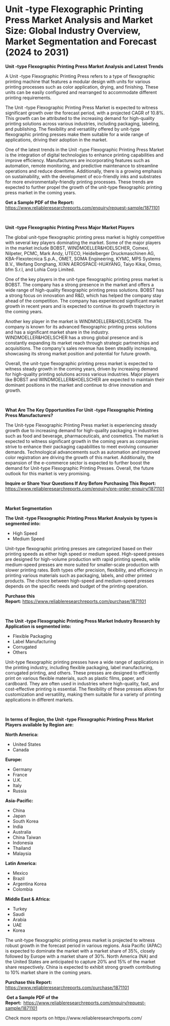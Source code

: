 <p><h1>Unit -type Flexographic Printing Press Market Analysis and Market Size: Global Industry Overview, Market Segmentation and Forecast (2024 to 2031)</h1></p><p><strong>Unit -type Flexographic Printing Press Market Analysis and Latest Trends</strong></p>
<p><p>A Unit -type Flexographic Printing Press refers to a type of flexographic printing machine that features a modular design with units for various printing processes such as color application, drying, and finishing. These units can be easily configured and rearranged to accommodate different printing requirements.</p><p>The Unit -type Flexographic Printing Press Market is expected to witness significant growth over the forecast period, with a projected CAGR of 10.8%. This growth can be attributed to the increasing demand for high-quality printing solutions across various industries, including packaging, labeling, and publishing. The flexibility and versatility offered by unit-type flexographic printing presses make them suitable for a wide range of applications, driving their adoption in the market.</p><p>One of the latest trends in the Unit -type Flexographic Printing Press Market is the integration of digital technologies to enhance printing capabilities and improve efficiency. Manufacturers are incorporating features such as automation, remote monitoring, and predictive maintenance to streamline operations and reduce downtime. Additionally, there is a growing emphasis on sustainability, with the development of eco-friendly inks and substrates for more environmentally-friendly printing processes. These trends are expected to further propel the growth of the unit-type flexographic printing press market in the coming years.</p></p>
<p><strong>Get a Sample PDF of the Report:&nbsp;</strong> <a href="https://www.reliableresearchreports.com/enquiry/request-sample/1871101">https://www.reliableresearchreports.com/enquiry/request-sample/1871101</a></p>
<p>&nbsp;</p>
<p><strong>Unit -type Flexographic Printing Press Major Market Players</strong></p>
<p><p>The global unit-type flexographic printing press market is highly competitive with several key players dominating the market. Some of the major players in the market include BOBST, WINDMOELLER&HOELSCHER, Comexi, Nilpeter, PCMC, Mark Andy, UTECO, Heidelberger Druckmaschinen AG, KBA-Flexotecnica S.p.A., OMET, SOMA Engineering, KYMC, MPS Systems B.V., Weifang Donghang, XI’AN AEROSPACE-HUAYANG, Taiyo Kikai, Omso, bfm S.r.l, and Lohia Corp Limited.</p><p>One of the key players in the unit-type flexographic printing press market is BOBST. The company has a strong presence in the market and offers a wide range of high-quality flexographic printing press solutions. BOBST has a strong focus on innovation and R&D, which has helped the company stay ahead of the competition. The company has experienced significant market growth in recent years and is expected to continue its growth trajectory in the coming years.</p><p>Another key player in the market is WINDMOELLER&HOELSCHER. The company is known for its advanced flexographic printing press solutions and has a significant market share in the industry. WINDMOELLER&HOELSCHER has a strong global presence and is constantly expanding its market reach through strategic partnerships and acquisitions. The company's sales revenue has been steadily increasing, showcasing its strong market position and potential for future growth.</p><p>Overall, the unit-type flexographic printing press market is expected to witness steady growth in the coming years, driven by increasing demand for high-quality printing solutions across various industries. Major players like BOBST and WINDMOELLER&HOELSCHER are expected to maintain their dominant positions in the market and continue to drive innovation and growth.</p></p>
<p>&nbsp;</p>
<p><strong>What Are The Key Opportunities For Unit -type Flexographic Printing Press Manufacturers?</strong></p>
<p><p>The Unit-type Flexographic Printing Press market is experiencing steady growth due to increasing demand for high-quality packaging in industries such as food and beverage, pharmaceuticals, and cosmetics. The market is expected to witness significant growth in the coming years as companies strive to enhance their packaging capabilities to meet evolving consumer demands. Technological advancements such as automation and improved color registration are driving the growth of this market. Additionally, the expansion of the e-commerce sector is expected to further boost the demand for Unit-type Flexographic Printing Presses. Overall, the future outlook for this market is very promising.</p></p>
<p><strong>Inquire or Share Your Questions If Any Before Purchasing This Report:</strong> <a href="https://www.reliableresearchreports.com/enquiry/pre-order-enquiry/1871101">https://www.reliableresearchreports.com/enquiry/pre-order-enquiry/1871101</a></p>
<p>&nbsp;</p>
<p><strong>Market Segmentation</strong></p>
<p><strong>The Unit -type Flexographic Printing Press Market Analysis by types is segmented into:</strong></p>
<p><ul><li>High Speed</li><li>Medium Speed</li></ul></p>
<p><p>Unit-type flexographic printing presses are categorized based on their printing speeds as either high speed or medium speed. High-speed presses are designed for high-volume production with rapid printing speeds, while medium-speed presses are more suited for smaller-scale production with slower printing rates. Both types offer precision, flexibility, and efficiency in printing various materials such as packaging, labels, and other printed products. The choice between high-speed and medium-speed presses depends on the specific needs and budget of the printing operation.</p></p>
<p><strong>Purchase this Report:&nbsp;</strong><a href="https://www.reliableresearchreports.com/purchase/1871101">https://www.reliableresearchreports.com/purchase/1871101</a></p>
<p>&nbsp;</p>
<p><strong>The Unit -type Flexographic Printing Press Market Industry Research by Application is segmented into:</strong></p>
<p><ul><li>Flexible Packaging</li><li>Label Manufacturing</li><li>Corrugated</li><li>Others</li></ul></p>
<p><p>Unit-type flexographic printing presses have a wide range of applications in the printing industry, including flexible packaging, label manufacturing, corrugated printing, and others. These presses are designed to efficiently print on various flexible materials, such as plastic films, paper, and cardboard. They are often used in industries where high-quality, fast, and cost-effective printing is essential. The flexibility of these presses allows for customization and versatility, making them suitable for a variety of printing applications in different markets.</p></p>
<p>&nbsp;</p>
<p><strong>In terms of Region, the Unit -type Flexographic Printing Press Market Players available by Region are:</strong></p>
<p>
    <p> <strong> North America: </strong>
        <ul>
            <li>United States</li>
            <li>Canada</li>
        </ul>
        </p> 
    <p> <strong> Europe: </strong>
        <ul>
            <li>Germany</li>
            <li>France</li>
            <li>U.K.</li>
            <li>Italy</li>
            <li>Russia</li>
        </ul>
        </p> 
    <p> <strong> Asia-Pacific: </strong>
        <ul>
            <li>China</li>
            <li>Japan</li>
            <li>South Korea</li>
            <li>India</li>
            <li>Australia</li>
            <li>China Taiwan</li>
            <li>Indonesia</li>
            <li>Thailand</li>
            <li>Malaysia</li>
        </ul>
        </p> 
    <p> <strong> Latin America: </strong>
        <ul>
            <li>Mexico</li>
            <li>Brazil</li>
            <li>Argentina Korea</li>
            <li>Colombia</li>
        </ul>
        </p> 
    <p> <strong> Middle East & Africa: </strong>
        <ul>
            <li>Turkey</li>
            <li>Saudi</li>
            <li>Arabia</li>
            <li>UAE</li>
            <li>Korea</li>
        </ul>
    </p>
    </p>
<p><p>The unit-type flexographic printing press market is projected to witness robust growth in the forecast period in various regions. Asia Pacific (APAC) is expected to dominate the market with a market share of 35%, closely followed by Europe with a market share of 30%. North America (NA) and the United States are anticipated to capture 20% and 15% of the market share respectively. China is expected to exhibit strong growth contributing to 10% market share in the coming years.</p></p>
<p><strong>Purchase this Report: </strong><a href="https://www.reliableresearchreports.com/purchase/1871101">https://www.reliableresearchreports.com/purchase/1871101</a></p>
<p>&nbsp;<strong>Get a Sample PDF of the Report:&nbsp;&nbsp;</strong><a href="https://www.reliableresearchreports.com/enquiry/request-sample/1871101">https://www.reliableresearchreports.com/enquiry/request-sample/1871101</a></p>
<p><strong></strong></p>
<p>Check more reports on https://www.reliableresearchreports.com/</p>